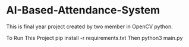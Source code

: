 # AI-Based-Attendance-System
This is final year project created by two member in OpenCV python.

To Run This Project
pip install -r requirements.txt
Then
python3 main.py
